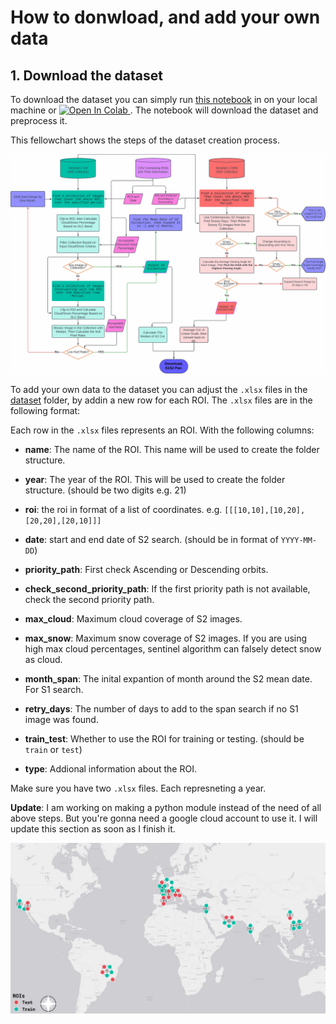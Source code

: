 # How to donwload, and add your own data

## 1. Download the dataset

To download the dataset you can simply run [this notebook](./Dataset_creator.ipynb) in on your local machine or
<a target="_blank" href="https://colab.research.google.com/github/moienr/TemporalGAN/blob/main/dataset/Dataset_creator.ipynb">
  <img src="https://colab.research.google.com/assets/colab-badge.svg" alt="Open In Colab"/>
</a>
. The notebook will download the dataset and preprocess it.

This fellowchart shows the steps of the dataset creation process.

![Dataset creation](../readme_assests/dataset_felowchart_v2.jpg)




To add your own data to the dataset you can adjust the `.xlsx` files in the [dataset](.\dataset) folder, by addin a new row for each ROI. The `.xlsx` files are in the following format:




Each row in the `.xlsx` files represents an ROI. With the following columns:

- **name**: The name of the ROI. This name will be used to create the folder structure.

- **year**: The year of the ROI. This will be used to create the folder structure. (should be two digits e.g. 21)

- **roi**: the roi in format of a list of coordinates. e.g. `[[[10,10],[10,20],[20,20],[20,10]]]`

- **date**: start and end date of S2 search. (should be in format of `YYYY-MM-DD`)

- **priority_path**: First check Ascending or Descending orbits. 

- **check_second_priority_path**: If the first priority path is not available, check the second priority path.

- **max_cloud**: Maximum cloud coverage of S2 images.

- **max_snow**: Maximum snow coverage of S2 images. If you are using high max cloud percentages, sentinel algorithm can falsely detect snow as cloud. 

- **month_span**: The inital expantion of month around the S2 mean date. For S1 search.

- **retry_days**: The number of days to add to the span search if no S1 image was found.

- **train_test**: Whether to use the ROI for training or testing. (should be `train` or `test`)

- **type**: Addional information about the ROI.

Make sure you have two `.xlsx` files. Each represneting a year.

**Update**: I am working on making a python module instead of the need of all above steps. But you're gonna need a google cloud account to use it. I will update this section as soon as I finish it.




![Spatial distribution of the dataset](../readme_assests/s1s2map.jpg)